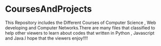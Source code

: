 # CoursesAndProjects

This Repository includes the Different Courses of Computer Science , Web developing and Computer Networks.There are many files that classified to help other viewers to learn about codes that written in Python , Javascript and Java.I hope that the viewers enjoy!!!!
